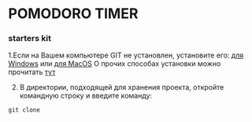 # POMODORO TIMER
### starters kit

1.Если на Вашем компьютере GIT не установлен, установите его:
   [для Windows](https://git-scm.com/download/win)
   или [для MacOS](https://desktop.github.com/)
   О прочих способах установки можно прочитать [тут](https://git-scm.com/book/ru/v2/%D0%92%D0%B2%D0%B5%D0%B4%D0%B5%D0%BD%D0%B8%D0%B5-%D0%A3%D1%81%D1%82%D0%B0%D0%BD%D0%BE%D0%B2%D0%BA%D0%B0-Git)

2. В директории, подходящей для хранения проекта, откройте командную строку и введите команду:
```
git clone
```

